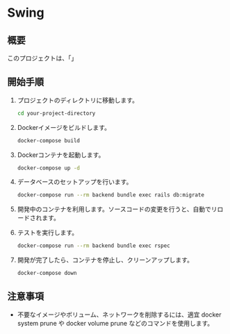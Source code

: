 # Swing

## 概要
このプロジェクトは、「」

## 開始手順

1. プロジェクトのディレクトリに移動します。

    ```bash
    cd your-project-directory
    ```

2. Dockerイメージをビルドします。

    ```bash
    docker-compose build
    ```

3. Dockerコンテナを起動します。

    ```bash
    docker-compose up -d
    ```

4. データベースのセットアップを行います。

    ```bash
    docker-compose run --rm backend bundle exec rails db:migrate
    ```

5. 開発中のコンテナを利用します。ソースコードの変更を行うと、自動でリロードされます。

6. テストを実行します。

    ```bash
    docker-compose run --rm backend bundle exec rspec
    ```

7. 開発が完了したら、コンテナを停止し、クリーンアップします。

    ```bash
    docker-compose down
    ```

## 注意事項

- 不要なイメージやボリューム、ネットワークを削除するには、適宜 docker system prune や docker volume prune などのコマンドを使用します。